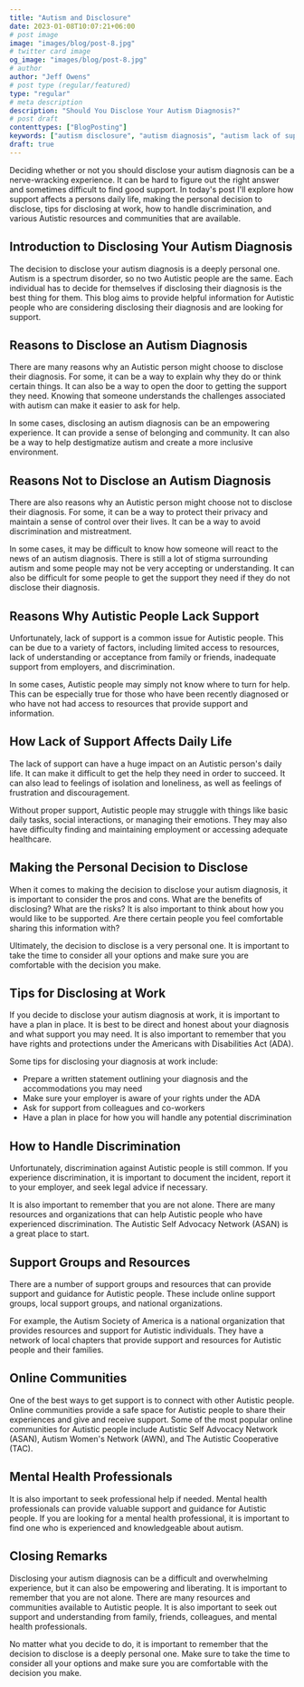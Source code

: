 ```yaml
---
title: "Autism and Disclosure"
date: 2023-01-08T10:07:21+06:00
# post image
image: "images/blog/post-8.jpg"
# twitter card image
og_image: "images/blog/post-8.jpg"
# author
author: "Jeff Owens"
# post type (regular/featured)
type: "regular"
# meta description
description: "Should You Disclose Your Autism Diagnosis?"
# post draft
contenttypes: ["BlogPosting"]
keywords: ["autism disclosure", "autism diagnosis", "autism lack of support", "autism daily life", "autism work discrimination", "autism friendships", "autism stigma"]
draft: true
---
```

Deciding whether or not you should disclose your autism diagnosis can be a nerve-wracking experience. It can be hard to figure out the right answer and sometimes difficult to find good support. In today's post I'll explore how support affects a persons daily life, making the personal decision to disclose, tips for disclosing at work, how to handle discrimination, and various Autistic resources and communities that are available.

<h2 class="h4 mb-4">Introduction to Disclosing Your Autism Diagnosis</h2>
The decision to disclose your autism diagnosis is a deeply personal one. Autism is a spectrum disorder, so no two Autistic people are the same. Each individual has to decide for themselves if disclosing their diagnosis is the best thing for them. This blog aims to provide helpful information for Autistic people who are considering disclosing their diagnosis and are looking for support.

<h2 class="h4 mb-4">Reasons to Disclose an Autism Diagnosis</h2>
There are many reasons why an Autistic person might choose to disclose their diagnosis. For some, it can be a way to explain why they do or think certain things. It can also be a way to open the door to getting the support they need. Knowing that someone understands the challenges associated with autism can make it easier to ask for help.

In some cases, disclosing an autism diagnosis can be an empowering experience. It can provide a sense of belonging and community. It can also be a way to help destigmatize autism and create a more inclusive environment.

<h2 class="h4 mb-4">Reasons Not to Disclose an Autism Diagnosis</h2>
There are also reasons why an Autistic person might choose not to disclose their diagnosis. For some, it can be a way to protect their privacy and maintain a sense of control over their lives. It can be a way to avoid discrimination and mistreatment.

In some cases, it may be difficult to know how someone will react to the news of an autism diagnosis. There is still a lot of stigma surrounding autism and some people may not be very accepting or understanding. It can also be difficult for some people to get the support they need if they do not disclose their diagnosis.

<h2 class="h4 mb-4">Reasons Why Autistic People Lack Support</h2>
Unfortunately, lack of support is a common issue for Autistic people. This can be due to a variety of factors, including limited access to resources, lack of understanding or acceptance from family or friends, inadequate support from employers, and discrimination.

In some cases, Autistic people may simply not know where to turn for help. This can be especially true for those who have been recently diagnosed or who have not had access to resources that provide support and information.

<h2 class="h4 mb-4">How Lack of Support Affects Daily Life</h2>
The lack of support can have a huge impact on an Autistic person's daily life. It can make it difficult to get the help they need in order to succeed. It can also lead to feelings of isolation and loneliness, as well as feelings of frustration and discouragement.

Without proper support, Autistic people may struggle with things like basic daily tasks, social interactions, or managing their emotions. They may also have difficulty finding and maintaining employment or accessing adequate healthcare.

<h2 class="h4 mb-4">Making the Personal Decision to Disclose</h2>
When it comes to making the decision to disclose your autism diagnosis, it is important to consider the pros and cons. What are the benefits of disclosing? What are the risks? It is also important to think about how you would like to be supported. Are there certain people you feel comfortable sharing this information with?

Ultimately, the decision to disclose is a very personal one. It is important to take the time to consider all your options and make sure you are comfortable with the decision you make.

<h2 class="h4 mb-4">Tips for Disclosing at Work</h2>
If you decide to disclose your autism diagnosis at work, it is important to have a plan in place. It is best to be direct and honest about your diagnosis and what support you may need. It is also important to remember that you have rights and protections under the Americans with Disabilities Act (ADA).

Some tips for disclosing your diagnosis at work include:

* Prepare a written statement outlining your diagnosis and the accommodations you may need
* Make sure your employer is aware of your rights under the ADA
* Ask for support from colleagues and co-workers
* Have a plan in place for how you will handle any potential discrimination

<h2 class="h4 mb-4">How to Handle Discrimination</h2>
Unfortunately, discrimination against Autistic people is still common. If you experience discrimination, it is important to document the incident, report it to your employer, and seek legal advice if necessary.

It is also important to remember that you are not alone. There are many resources and organizations that can help Autistic people who have experienced discrimination. The Autistic Self Advocacy Network (ASAN) is a great place to start.

<h2 class="h4 mb-4">Support Groups and Resources</h2>
There are a number of support groups and resources that can provide support and guidance for Autistic people. These include online support groups, local support groups, and national organizations.

For example, the Autism Society of America is a national organization that provides resources and support for Autistic individuals. They have a network of local chapters that provide support and resources for Autistic people and their families.

<h2 class="h4 mb-4">Online Communities</h2>
One of the best ways to get support is to connect with other Autistic people. Online communities provide a safe space for Autistic people to share their experiences and give and receive support. Some of the most popular online communities for Autistic people include Autistic Self Advocacy Network (ASAN), Autism Women's Network (AWN), and The Autistic Cooperative (TAC).

<h2 class="h4 mb-4">Mental Health Professionals</h2>
It is also important to seek professional help if needed. Mental health professionals can provide valuable support and guidance for Autistic people. If you are looking for a mental health professional, it is important to find one who is experienced and knowledgeable about autism.

<h2 class="h4 mb-4">Closing Remarks</h2>
Disclosing your autism diagnosis can be a difficult and overwhelming experience, but it can also be empowering and liberating. It is important to remember that you are not alone. There are many resources and communities available to Autistic people. It is also important to seek out support and understanding from family, friends, colleagues, and mental health professionals.

No matter what you decide to do, it is important to remember that the decision to disclose is a deeply personal one. Make sure to take the time to consider all your options and make sure you are comfortable with the decision you make.